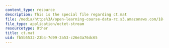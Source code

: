 ```yaml
---
content_type: resource
description: This is the special file regarding ct.mat
file: /media/https%3A/open-learning-course-data-rc.s3.amazonaws.com/18-325-topics-in-applied-mathematics-waves-and-imaging-fall-2015/fb5b553223b47d992a53c26e3a76dc65_ct.mat
file_type: application/octet-stream
resourcetype: Other
title: ct.mat
uid: fb5b5532-23b4-7d99-2a53-c26e3a76dc65
---
```

